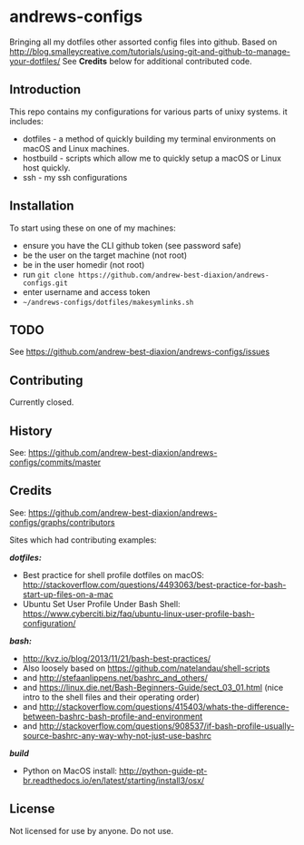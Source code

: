 # andrews-configs
Bringing all my dotfiles other assorted config files into github.
Based on http://blog.smalleycreative.com/tutorials/using-git-and-github-to-manage-your-dotfiles/
See **Credits** below for additional contributed code.

## Introduction
This repo contains my configurations for various parts of unixy systems. it includes:
* dotfiles - a method of quickly building my terminal environments on macOS and Linux machines.
* hostbuild - scripts which allow me to quickly setup a macOS or Linux host quickly.
* ssh - my ssh configurations

## Installation
To start using these on one of my machines:
- ensure you have the CLI github token (see password safe)
- be the user on the target machine (not root)
- be in the user homedir (not root)
- run `git clone https://github.com/andrew-best-diaxion/andrews-configs.git`
- enter username and access token
- `~/andrews-configs/dotfiles/makesymlinks.sh`

## TODO
See https://github.com/andrew-best-diaxion/andrews-configs/issues

## Contributing
Currently closed.

## History
See: https://github.com/andrew-best-diaxion/andrews-configs/commits/master

## Credits
See: https://github.com/andrew-best-diaxion/andrews-configs/graphs/contributors

Sites which had contributing examples:

***dotfiles:***
* Best practice for shell profile dotfiles on macOS: http://stackoverflow.com/questions/4493063/best-practice-for-bash-start-up-files-on-a-mac
* Ubuntu Set User Profile Under Bash Shell: https://www.cyberciti.biz/faq/ubuntu-linux-user-profile-bash-configuration/

***bash:***
* http://kvz.io/blog/2013/11/21/bash-best-practices/
* Also loosely based on https://github.com/natelandau/shell-scripts
* and http://stefaanlippens.net/bashrc_and_others/
* and https://linux.die.net/Bash-Beginners-Guide/sect_03_01.html (nice intro to the shell files and their operating order)
* and http://stackoverflow.com/questions/415403/whats-the-difference-between-bashrc-bash-profile-and-environment
* and http://stackoverflow.com/questions/908537/if-bash-profile-usually-source-bashrc-any-way-why-not-just-use-bashrc

***build***
* Python on MacOS install: http://python-guide-pt-br.readthedocs.io/en/latest/starting/install3/osx/

## License
Not licensed for use by anyone.
Do not use.
